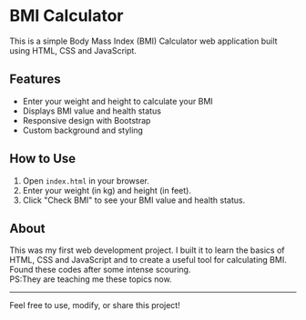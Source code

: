 # BMI Calculator

This is a simple Body Mass Index (BMI) Calculator web application built using HTML, CSS and JavaScript.

## Features
- Enter your weight and height to calculate your BMI
- Displays BMI value and health status
- Responsive design with Bootstrap
- Custom background and styling

## How to Use
1. Open `index.html` in your browser.
2. Enter your weight (in kg) and height (in feet).
3. Click "Check BMI" to see your BMI value and health status.

## About
This was my first web development project. I built it to learn the basics of HTML, CSS and JavaScript and to create a useful tool for calculating BMI. Found these codes after some intense scouring.<br/>
PS:They are teaching me these topics now.

---
Feel free to use, modify, or share this project!

